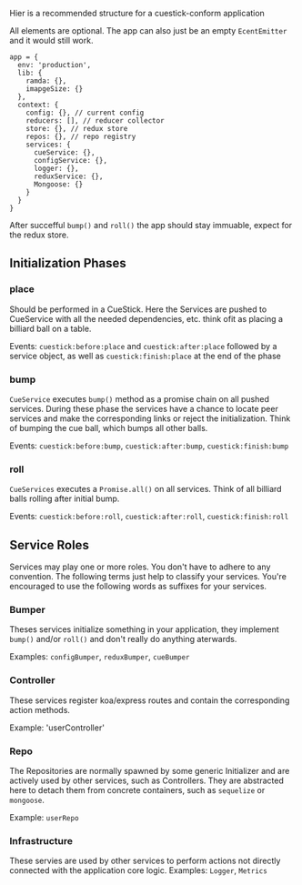Hier is a recommended structure for a cuestick-conform application

All elements are optional. The app can also just be an empty `EcentEmitter` and it would still work.


  ```jasvacsript
  app = {
    env: 'production',
    lib: {
      ramda: {},
      imapgeSize: {}
    },
    context: {
      config: {}, // current config
      reducers: [], // reducer collector
      store: {}, // redux store
      repos: {}, // repo registry
      services: {
        cueService: {},
        configService: {},
        logger: {},
        reduxService: {},
        Mongoose: {}
      }
    }
  }
  ```
After succefful `bump()` and `roll()` the app should stay immuable,
expect for the redux store.

## Initialization Phases

### place
Should be performed in a CueStick. Here the Services are pushed to CueService with all the needed dependencies, etc. think ofit as placing a billiard ball on a table.

Events: `cuestick:before:place` and `cuestick:after:place` followed by
a service object, as well as `cuestick:finish:place` at the end of the phase

### bump
`CueService` executes `bump()` method as a promise chain on all
pushed services. During these phase the services have a chance
to locate peer services and make the corresponding links or reject
the initialization. Think of bumping the cue ball, which bumps
all other balls.

Events: `cuestick:before:bump`, `cuestick:after:bump`, `cuestick:finish:bump`

### roll
`CueServices` executes a `Promise.all()` on all services.
Think of all billiard balls rolling after initial bump.

Events: `cuestick:before:roll`, `cuestick:after:roll`, `cuestick:finish:roll`

## Service Roles

Services may play one or more roles. You don't have to adhere
to any convention. The following terms just help to classify your services.
You're encouraged to use the following words as suffixes for your services.

### Bumper

Theses services initialize something in your application,
they implement `bump()` and/or `roll()` and don't really
do anything aterwards.

Examples: `configBumper`, `reduxBumper`, `cueBumper`

### Controller

These services register koa/express routes and contain
the corresponding action methods.

Example: 'userController'

### Repo

The Repositories are normally spawned by some generic Initializer
and are actively used by other services, such as Controllers.
They are abstracted here to detach them from concrete containers,
such as `sequelize` or `mongoose`.

Example: `userRepo`

### Infrastructure

These servies are used by other services to perform actions not
directly connected with the application core logic. Examples:
`Logger`, `Metrics`
